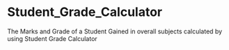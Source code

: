 # Student_Grade_Calculator
 The Marks and Grade of a Student Gained in overall subjects calculated by using Student Grade Calculator
